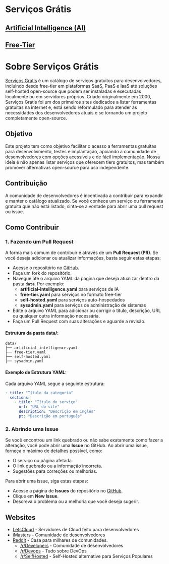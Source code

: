# Serviços Grátis

## [Artificial Intelligence (AI)](artificial-intelligence_pt-BR.md)
## [Free-Tier](free-tier_pt-BR.md)

# Sobre Serviços Grátis
[Serviços Grátis](https://servicosgratis.com.br) é um catálogo de serviços gratuitos para desenvolvedores, incluindo desde free-tier em plataformas SaaS, PaaS e IaaS até soluções self-hosted open-source que podem ser instaladas e executadas localmente ou em servidores próprios. Criado originalmente em 2000, Serviços Grátis foi um dos primeiros sites dedicados a listar ferramentas gratuitas na internet e, está sendo reformulado para atender às necessidades dos desenvolvedores atuais e se tornando um projeto completamente open-source.

## Objetivo
Este projeto tem como objetivo facilitar o acesso a ferramentas gratuitas para desenvolvimento, testes e implantação, apoiando a comunidade de desenvolvedores com opções acessíveis e de fácil implementação. Nossa ideia é não apenas listar serviços que oferecem tiers gratuitos, mas também promover alternativas open-source para uso independente.

## Contribuição
A comunidade de desenvolvedores é incentivada a contribuir para expandir e manter o catálogo atualizado. Se você conhece um serviço ou ferramenta gratuita que não está listado, sinta-se à vontade para abrir uma pull request ou issue.

## Como Contribuir
### 1. Fazendo um Pull Request

A forma mais comum de contribuir é através de um **Pull Request (PR)**. Se você deseja adicionar ou atualizar informações, basta seguir estas etapas:

- Acesse o repositório no [GitHub](https://github.com/servicosgratis/free-services-dev).
- Faça um fork do repositório.
- Navegue até o arquivo YAML da página que deseja atualizar dentro da pasta **`data`**. Por exemplo:
  - **artificial-intelligence.yaml** para serviços de IA
  - **free-tier.yaml** para serviços no formato free-tier
  - **self-hosted.yaml** para serviços auto-hospedados
  - **sysadmin.yaml** para serviços de administração de sistemas
- Edite o arquivo YAML para adicionar ou corrigir o título, descrição, URL ou qualquer outra informação necessária.
- Faça um Pull Request com suas alterações e aguarde a revisão.

#### Estrutura da pasta data/:
```
data/
├── artificial-intelligence.yaml
├── free-tier.yaml
├── self-hosted.yaml
├── sysadmin.yaml
```

#### Exemplo de Estrutura YAML:
Cada arquivo YAML segue a seguinte estrutura:

```yaml
- title: "Título da categoria"
  sections:
    - title: "Título do serviço"
      url: "URL do site"
      description: "Descrição em inglês"
      pt: "Descrição em português"
```

### 2. Abrindo uma Issue

Se você encontrou um link quebrado ou não sabe exatamente como fazer a alteração, você pode abrir uma **Issue** no GitHub. Ao abrir uma issue, forneça o máximo de detalhes possível, como:

- O serviço ou página afetada.
- O link quebrado ou a informação incorreta.
- Sugestões para correções ou melhorias.

Para abrir uma issue, siga estas etapas:

- Acesse a página de **Issues** do repositório no [GitHub](https://github.com/servicosgratis/free-services-dev/issues).
- Clique em **New Issue**.
- Descreva o problema ou a melhoria que você deseja sugerir.


## Websites
- [LetsCloud](https://letscloud.io) - Servidores de Cloud feito para desenvolvedores
- [iMasters](https://imasters.com.br) - Comunidade de desenvolvedores
- [Reddit](https://reddit.com) - Casa para milhares de comunidades.
  -  [/r/Developers](https://www.reddit.com/r/developers/) - Comunidade de desenvolvedores
  -  [/r/Devops](https://www.reddit.com/r/devops/) - Tudo sobre DevOps
  -  [/r/SelfHosted](https://www.reddit.com/r/selfhosted/) - Self-Hosted alternative para Serviços Populares
